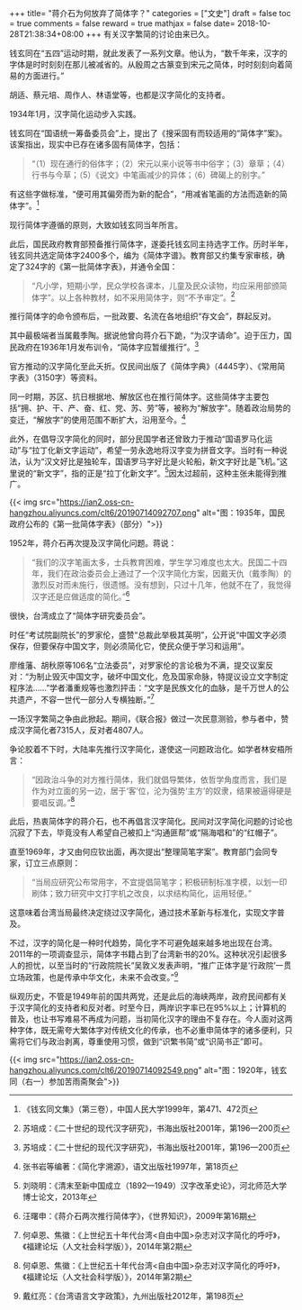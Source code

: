 +++
title= "蒋介石为何放弃了简体字？"
categories = ["文史"]
draft = false
toc = true
comments = false
reward = true
mathjax = false
date= 2018-10-28T21:38:34+08:00
+++
有关汉字繁简的讨论由来已久。

钱玄同在“五四”运动时期，就此发表了一系列文章。他认为，“数千年来，汉字的字体是时时刻刻在那儿被减省的。从殷周之古篆变到宋元之简体，时时刻刻向着简易的方面进行。”

胡适、蔡元培、周作人、林语堂等，也都是汉字简化的支持者。

1934年1月，汉字简化运动步入实践。

钱玄同在“国语统一筹备委员会”上，提出了《搜采固有而较适用的“简体字”案》。该案指出，现实中已存在诸多固有简体字，包括：

> “（1）现在通行的俗体字；（2）宋元以来小说等书中俗字；（3）章草；（4）行书与今草；（5）《说文》中笔画减少的异体；（6）碑碣上的别字。”

有这些字做标准，“便可用其偏旁而为新的配合”，“用减省笔画的方法而造新的简体字”。[^1]

现行简体字遵循的原则，大致如钱玄同当年所言。

此后，国民政府教育部预备推行简体字，遂委托钱玄同主持选字工作。历时半年，钱玄同共选定简体字2400多个，编为《简体字谱》。教育部又约集专家审核，确定了324字的《第一批简体字表》，并通令全国：

> “凡小学，短期小学，民众学校各课本，儿童及民众读物，均应采用部颁简体字”。以上各种教材，如不采用简体字，则“不予审定”。[^2]

推行简体字的命令颁布后，一批政要、名流在各地组织“存文会”，群起反对。

其中最极端者当属戴季陶。据说他曾向蒋介石下跪，“为汉字请命”。迫于压力，国民政府在1936年1月发布训令，“简体字应暂缓推行”。[^2]

官方推动的汉字简化至此夭折。仅民间出版了《简体字典》（4445字）、《常用简字表》（3150字）等资料。

同一时期，苏区、抗日根据地、解放区也在推行简体字。这些简体字主要包括“拥、护、干、产、奋、红、党、苏、劳”等，被称为“解放字”。随着政治局势的变迁，“解放字”的使用范围不断扩大，沿用至今。[^3]

此外，在倡导汉字简化的同时，部分民国学者还曾致力于推动“国语罗马化运动”与“拉丁化新文字运动”，希望一劳永逸地将汉字变为拼音文字。当时有一种说法，认为“汉文好比是独轮车，国语罗马字好比是火轮船，新文字好比是飞机。”这里说的“新文字”，指的正是“拉丁化新文字”。[^4]因太过超前，这种主张未能得到推广。

{{< img src="https://ian2.oss-cn-hangzhou.aliyuncs.com/clt6/20190714092707.png" alt="图：1935年，国民政府公布的《第一批简体字表》（部分）">}}

1952年，蒋介石再次提及汉字简化问题。蒋说：

> “我们的汉字笔画太多，士兵教育困难，学生学习难度也太大。民国二十四年，我们在政治委员会上通过了一个汉字简化方案，因戴天仇（戴季陶）的激烈反对而未施行，很遗憾。没有想到，只过十几年，他就不在了，我觉得汉字还是应做适度的简化。”[^5]

很快，台湾成立了“简体字研究委员会”。

时任“考试院副院长”的罗家伦，盛赞“总裁此举极其英明”，公开说“中国文字必须保存，但要保存中国文字，则必须简化它，使民众便于学习和运用”。

廖维藩、胡秋原等106名“立法委员”，对罗家伦的言论极为不满，提交议案反对：“为制止毁灭中国文字，破坏中国文化，危及国家命脉，特提议设立文字制定程序法……”学者潘重规等也激烈抨击：“文字是民族文化的血脉，是千万世人的公共遗产，不容一世代一部分人专横独断。”[^6]

一场汉字繁简之争由此掀起。期间，《联合报》做过一次民意测验，参与者中，赞成汉字简化者7315人，反对者4807人。

争论胶着不下时，大陆率先推行汉字简化，遂使这一问题政治化。如学者林安梧所言：

> “因政治斗争的对方推行简体，我们就倡导繁体，依哲学角度而言，我们是作为对立面的另一边，居于‘客’位，沦为强势‘主方’的奴隶，结果被逼得硬是要唱反调。”[^6]

此后，热衷简体字的蒋介石，也不再倡言汉字简化。民间对汉字简化问题的讨论也沉寂了下去，毕竟没有人希望自己被扣上“沟通匪帮”或“隔海唱和”的“红帽子”。

直至1969年，才又由何应钦出面，再次提出“整理简笔字案”。教育部门会同专家，订立三点原则：

> “当局应研究公布常用字，不宜提倡简笔字；积极研制标准字模，以划一印刷体；致力研究中文打字机之改良，以求结构简化，运用轻便。”

这意味着台湾当局最终决定绕过汉字简化，通过技术革新与标准化，实现文字普及。

不过，汉字的简化是一种时代趋势，简化字不可避免越来越多地出现在台湾。2011年的一项调查显示，简体字书籍占到了台湾新书的20%。这种状况引起很多人的担忧，以至当时的“行政院院长”吴敦义发表声明，“推广正体字是‘行政院’一贯立场政策，也是传承中华文化，未来不会改变。”[^7]

纵观历史，不管是1949年前的国共两党，还是此后的海峡两岸，政府民间都有关于汉字简化的支持者和反对者。时至今日，两岸识字率已在95%以上；计算机的普及，也让书写难易不再成为问题，当初简化汉字的理由不复存在。今人面对这两种字体，既无需夸大繁体字对传统文化的传承，也不必重申简体字的诸多便利，只需将它们与政治剥离，尊重使用习惯，做到“识繁书简”或“识简书正”即可。

{{< img src="https://ian2.oss-cn-hangzhou.aliyuncs.com/clt6/20190714092549.png" alt="图：1920年，钱玄同（右一）参加苦雨斋聚会">}}

[^1]:《钱玄同文集》（第三卷），中国人民大学1999年，第471、472页
[^2]: 苏培成：《二十世纪的现代汉字研究》，书海出版社2001年，第196—200页
[^3]: 张书岩等编著：《简化字溯源》，语文出版社1997年，第18页
[^4]: 刘晓明：《清末至新中国成立（1892—1949）汉字改革史论》，河北师范大学博士论文，2013年
[^5]: 汪曙申：《蒋介石两次推行简体字》，《世界知识》，2009年第16期
[^6]: 何卓恩、焦徽：《上世纪五十年代台湾&lt;自由中国&gt;杂志对汉字简化的呼吁》，《福建论坛（人文社会科学版）》，2014年第2期
[^7]: 戴红亮：《台湾语言文字政策》，九州出版社2012年，第198页
